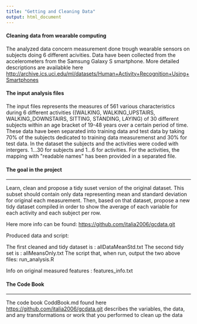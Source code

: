 ```yaml
---
title: "Getting and Cleaning Data"
output: html_document
---
```



#### Cleaning data from wearable computing

The analyzed data concern measurement done trough wearable sensors on subjects doing 6 different acivities. Data have been collected from the accelerometers from the Samsung Galaxy S smartphone. More detailed descriptions are availabkle here <http://archive.ics.uci.edu/ml/datasets/Human+Activity+Recognition+Using+Smartphones>


#### The input analysis files 

The input files represents the measures of 561 various characteristics during 6 different activities ((WALKING, WALKING_UPSTAIRS, WALKING_DOWNSTAIRS, SITTING, STANDING, LAYING) of 30 different subjects within an age bracket of 19-48 years over a certain period of time. These data have been separated into training data and test data by taking 70% of the subjects dedicated to training data measuremenst and 30% for test data. In the dataset the subjects and the activities were coded with intergers. 1...30 for subjects and 1...6 for activities. For the activities, the mapping with "readable names" has been provided in a separated file.

#### The goal in the project
---
Learn, clean and propose a tidy suset version of the original dataset. This subset should contain only data representing mean and standard deviation for original each measurement. Then, based on that dataset, propose a new tidy dataset compiled in order to show the average of each variable for each activity and each subject per row.

Here more info can be found: <https://github.com/italia2006/gcdata.git>

Produced data and script:

The first cleaned and tidy dataset is : allDataMeanStd.txt
The second tidy set is                : allMeansOnly.txt
The script that, when run, output the two above files: run_analysis.R

Info on original measured features    : features_info.txt

#### The Code Book
---
The code book CoddBook.md found here <https://github.com/italia2006/gcdata.git> describes the variables, the data, and any transformations or work that you performed to clean up the data 



